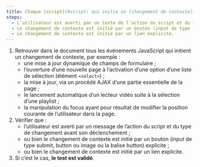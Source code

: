 ```yaml
---
title: Chaque [script](#script) qui initie un [changement de contexte](#changement-de-contexte) vérifie-t-il une de ces conditions ?
steps:
  - L’utilisateur est averti par un texte de l’action du script et du type de changement avant son déclenchement.
  - Le changement de contexte est initié par un bouton (input de type `submit`, `button` ou `image` ou balise `<button>`) explicite.
  - Le changement de contexte est initié par un lien explicite.
---
```


1. Retrouver dans le document tous les événements JavaScript qui initient un changement de contexte, par exemple :
   - une mise à jour dynamique de champs de formulaire ;
   - l’ouverture d’une nouvelle page à l’activation d’une option d’une liste de sélection (élément `<select>`) ;
   - la mise à jour, via un procédé AJAX d’une partie essentielle de la page ;
   - le lancement automatique d’un lecteur vidéo suite à la sélection d’une playlist ;
   - la manipulation du focus ayant pour résultat de modifier la position courante de l’utilisateur dans la page.
2. Vérifier que :
   - l’utilisateur est averti par un message de l’action du script et du type de changement avant son déclenchement ;
   - ou bien le changement de contexte est initié par un bouton (input de type submit, button ou image ou la balise button) explicite ;
   - ou bien le changement de contexte est initié par un lien explicite.
3. Si c’est le cas, **le test est validé**.
